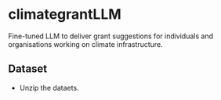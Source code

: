 # climategrantLLM
Fine-tuned LLM to deliver grant suggestions for individuals and organisations working on climate infrastructure.

## Dataset
- Unzip the dataets.
